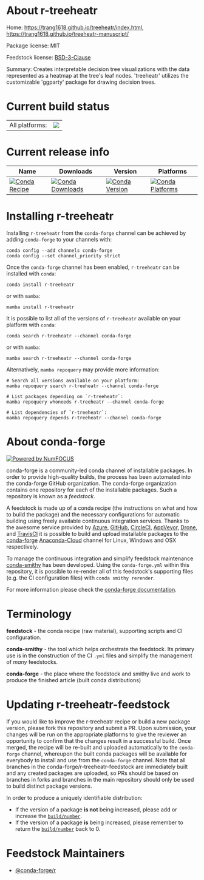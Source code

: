 About r-treeheatr
=================

Home: https://trang1618.github.io/treeheatr/index.html, https://trang1618.github.io/treeheatr-manuscript/

Package license: MIT

Feedstock license: [BSD-3-Clause](https://github.com/conda-forge/r-treeheatr-feedstock/blob/main/LICENSE.txt)

Summary: Creates interpretable decision tree visualizations with the data represented as a heatmap at the tree's leaf nodes. 'treeheatr' utilizes the customizable 'ggparty' package for drawing decision trees.

Current build status
====================


<table><tr><td>All platforms:</td>
    <td>
      <a href="https://dev.azure.com/conda-forge/feedstock-builds/_build/latest?definitionId=18211&branchName=main">
        <img src="https://dev.azure.com/conda-forge/feedstock-builds/_apis/build/status/r-treeheatr-feedstock?branchName=main">
      </a>
    </td>
  </tr>
</table>

Current release info
====================

| Name | Downloads | Version | Platforms |
| --- | --- | --- | --- |
| [![Conda Recipe](https://img.shields.io/badge/recipe-r--treeheatr-green.svg)](https://anaconda.org/conda-forge/r-treeheatr) | [![Conda Downloads](https://img.shields.io/conda/dn/conda-forge/r-treeheatr.svg)](https://anaconda.org/conda-forge/r-treeheatr) | [![Conda Version](https://img.shields.io/conda/vn/conda-forge/r-treeheatr.svg)](https://anaconda.org/conda-forge/r-treeheatr) | [![Conda Platforms](https://img.shields.io/conda/pn/conda-forge/r-treeheatr.svg)](https://anaconda.org/conda-forge/r-treeheatr) |

Installing r-treeheatr
======================

Installing `r-treeheatr` from the `conda-forge` channel can be achieved by adding `conda-forge` to your channels with:

```
conda config --add channels conda-forge
conda config --set channel_priority strict
```

Once the `conda-forge` channel has been enabled, `r-treeheatr` can be installed with `conda`:

```
conda install r-treeheatr
```

or with `mamba`:

```
mamba install r-treeheatr
```

It is possible to list all of the versions of `r-treeheatr` available on your platform with `conda`:

```
conda search r-treeheatr --channel conda-forge
```

or with `mamba`:

```
mamba search r-treeheatr --channel conda-forge
```

Alternatively, `mamba repoquery` may provide more information:

```
# Search all versions available on your platform:
mamba repoquery search r-treeheatr --channel conda-forge

# List packages depending on `r-treeheatr`:
mamba repoquery whoneeds r-treeheatr --channel conda-forge

# List dependencies of `r-treeheatr`:
mamba repoquery depends r-treeheatr --channel conda-forge
```


About conda-forge
=================

[![Powered by
NumFOCUS](https://img.shields.io/badge/powered%20by-NumFOCUS-orange.svg?style=flat&colorA=E1523D&colorB=007D8A)](https://numfocus.org)

conda-forge is a community-led conda channel of installable packages.
In order to provide high-quality builds, the process has been automated into the
conda-forge GitHub organization. The conda-forge organization contains one repository
for each of the installable packages. Such a repository is known as a *feedstock*.

A feedstock is made up of a conda recipe (the instructions on what and how to build
the package) and the necessary configurations for automatic building using freely
available continuous integration services. Thanks to the awesome service provided by
[Azure](https://azure.microsoft.com/en-us/services/devops/), [GitHub](https://github.com/),
[CircleCI](https://circleci.com/), [AppVeyor](https://www.appveyor.com/),
[Drone](https://cloud.drone.io/welcome), and [TravisCI](https://travis-ci.com/)
it is possible to build and upload installable packages to the
[conda-forge](https://anaconda.org/conda-forge) [Anaconda-Cloud](https://anaconda.org/)
channel for Linux, Windows and OSX respectively.

To manage the continuous integration and simplify feedstock maintenance
[conda-smithy](https://github.com/conda-forge/conda-smithy) has been developed.
Using the ``conda-forge.yml`` within this repository, it is possible to re-render all of
this feedstock's supporting files (e.g. the CI configuration files) with ``conda smithy rerender``.

For more information please check the [conda-forge documentation](https://conda-forge.org/docs/).

Terminology
===========

**feedstock** - the conda recipe (raw material), supporting scripts and CI configuration.

**conda-smithy** - the tool which helps orchestrate the feedstock.
                   Its primary use is in the construction of the CI ``.yml`` files
                   and simplify the management of *many* feedstocks.

**conda-forge** - the place where the feedstock and smithy live and work to
                  produce the finished article (built conda distributions)


Updating r-treeheatr-feedstock
==============================

If you would like to improve the r-treeheatr recipe or build a new
package version, please fork this repository and submit a PR. Upon submission,
your changes will be run on the appropriate platforms to give the reviewer an
opportunity to confirm that the changes result in a successful build. Once
merged, the recipe will be re-built and uploaded automatically to the
`conda-forge` channel, whereupon the built conda packages will be available for
everybody to install and use from the `conda-forge` channel.
Note that all branches in the conda-forge/r-treeheatr-feedstock are
immediately built and any created packages are uploaded, so PRs should be based
on branches in forks and branches in the main repository should only be used to
build distinct package versions.

In order to produce a uniquely identifiable distribution:
 * If the version of a package **is not** being increased, please add or increase
   the [``build/number``](https://docs.conda.io/projects/conda-build/en/latest/resources/define-metadata.html#build-number-and-string).
 * If the version of a package **is** being increased, please remember to return
   the [``build/number``](https://docs.conda.io/projects/conda-build/en/latest/resources/define-metadata.html#build-number-and-string)
   back to 0.

Feedstock Maintainers
=====================

* [@conda-forge/r](https://github.com/conda-forge/r/)

